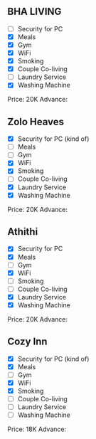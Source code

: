 ## BHA LIVING
- [ ] Security for PC
- [x] Meals
- [x] Gym
- [x] WiFi
- [x] Smoking
- [x] Couple Co-living
- [ ] Laundry Service
- [x] Washing Machine

Price: 20K
Advance: 

## Zolo Heaves
- [x] Security for PC (kind of)
- [ ] Meals
- [ ] Gym
- [x] WiFi
- [x] Smoking
- [ ] Couple Co-living
- [x] Laundry Service
- [x] Washing Machine

Price: 20K
Advance: 

## Athithi
- [x] Security for PC
- [x] Meals
- [ ] Gym
- [x] WiFi
- [ ] Smoking
- [ ] Couple Co-living
- [x] Laundry Service
- [x] Washing Machine

Price: 20K
Advance: 

## Cozy Inn
- [x] Security for PC (kind of)
- [x] Meals
- [ ] Gym
- [x] WiFi
- [x] Smoking
- [ ] Couple Co-living
- [ ] Laundry Service
- [ ] Washing Machine

Price: 18K
Advance: 